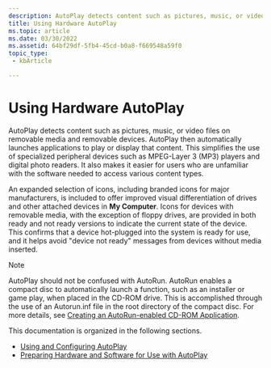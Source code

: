 ```yaml
---
description: AutoPlay detects content such as pictures, music, or video files on removable media and removable devices.
title: Using Hardware AutoPlay
ms.topic: article
ms.date: 03/30/2022
ms.assetid: 64bf29df-5fb4-45cd-b0a8-f669548a59f0
topic_type: 
 - kbArticle

---
```


# Using Hardware AutoPlay

AutoPlay detects content such as pictures, music, or video files on removable media and removable devices. AutoPlay then automatically launches applications to play or display that content. This simplifies the use of specialized peripheral devices such as MPEG-Layer 3 (MP3) players and digital photo readers. It also makes it easier for users who are unfamiliar with the software needed to access various content types.

An expanded selection of icons, including branded icons for major manufacturers, is included to offer improved visual differentiation of drives and other attached devices in **My Computer**. Icons for devices with removable media, with the exception of floppy drives, are provided in both ready and not ready versions to indicate the current state of the device. This confirms that a device hot-plugged into the system is ready for use, and it helps avoid "device not ready" messages from devices without media inserted.

> [!Note]  
> AutoPlay should not be confused with AutoRun. AutoRun enables a compact disc to automatically launch a function, such as an installer or game play, when placed in the CD-ROM drive. This is accomplished through the use of an Autorun.inf file in the root directory of the compact disc. For more details, see [Creating an AutoRun-enabled CD-ROM Application](autoplay.md).

This documentation is organized in the following sections.

- [Using and Configuring AutoPlay](autoplay2k-using.md)
- [Preparing Hardware and Software for Use with AutoPlay](autoplay2k-using.md)

